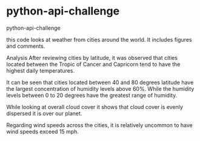 # python-api-challenge
python-api-challenge

this code looks at weather from cities around the world. It includes figures and comments.

Analysis
After reviewing cities by latitude, it was observed that cities located between the Tropic of Cancer and Capricorn tend to have the highest daily temperatures.

It can be seen that cities located between 40 and 80 degrees latitude have the largest concentration of humidity levels above 60%. While the humidity levels between 0 to 20 degrees have the greatest range of humidity.

While looking at overall cloud cover it shows that cloud cover is evenly dispersed it is over our planet.

Regarding wind speeds across the cities, it is relatively uncommon to have wind speeds exceed 15 mph.

